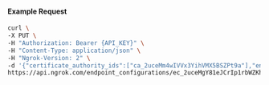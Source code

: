 <!-- Code generated for API Clients. DO NOT EDIT. -->

#### Example Request

```bash
curl \
-X PUT \
-H "Authorization: Bearer {API_KEY}" \
-H "Content-Type: application/json" \
-H "Ngrok-Version: 2" \
-d '{"certificate_authority_ids":["ca_2uceMm4wIVVx3YihVMX5BSZPt9a"],"enabled":true}' \
https://api.ngrok.com/endpoint_configurations/ec_2uceMgY81eJCrIp1rbWZKh4H7Ja/mutual_tls
```

